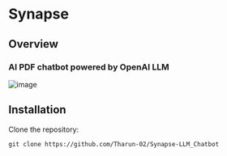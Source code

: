 # Synapse
## Overview
### AI PDF chatbot powered by OpenAI LLM
![image](https://github.com/Tharun-02/Synapse-LLM_Chatbot/assets/83574493/b11c2ec4-bcd4-4065-828b-2328c6f6b85a)

## Installation

Clone the repository:

```git
git clone https://github.com/Tharun-02/Synapse-LLM_Chatbot
```
